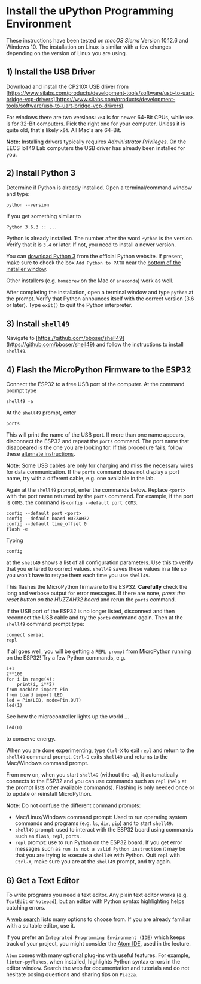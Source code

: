 # Install the uPython Programming Environment

These instructions have been tested on *macOS Sierra* Version 10.12.6 and Windows 10. The installation on Linux is similar with a few changes depending on the version of Linux you are using.

## 1) Install the USB Driver

Download and install the CP210X USB driver from [https://www.silabs.com/products/development-tools/software/usb-to-uart-bridge-vcp-drivers](https://www.silabs.com/products/development-tools/software/usb-to-uart-bridge-vcp-drivers).

For windows there are two versions: `x64` is for newer 64-Bit CPUs, while `x86` is for 32-Bit computers. Pick the right one for your computer. Unless it is quite old, that's likely `x64`. All Mac's are 64-Bit.

**Note:** Installing drivers typically requires *Administrator Privileges*. On the EECS IoT49 Lab computers the USB driver has already been installed for you.

## 2) Install Python 3

Determine if Python is already installed. Open a terminal/command window and type:

```
python --version
```

If you get something similar to

```
Python 3.6.3 :: ...
```

Python is already installed. The number after the word `Python` is the version. Verify that it is `3.4` or later. If not, you need to install a newer version.

You can [download Python 3](https://www.python.org/downloads/) from the official Python website. If present, make sure to check the box `Add Python to PATH` near the [bottom of the installer window](https://docs.python.org/3/using/windows.html).

Other installers (e.g. `homebrew` on the Mac or `anaconda`) work as well.

After completing the installation, open a terminal window and type `python` at the prompt. Verify that Python announces itself with the correct version (3.6 or later). Type `exit()` to quit the Python interpreter.

## 3) Install `shell49`

Navigate to [https://github.com/bboser/shell49](https://github.com/bboser/shell49) and follow the instructions to install `shell49`.

## 4) Flash the MicroPython Firmware to the ESP32

Connect the ESP32 to a free USB port of the computer. At the command prompt type

```
shell49 -a
```

At the `shell49` prompt, enter

```
ports
```

This will print the name of the USB port. If more than one name appears, disconnect the ESP32 and repeat the `ports` command. The port name that disappeared is the one you are looking for. If this procedure fails, follow these [alternate instructions](usb_port.md).

**Note:** Some USB cables are only for charging and miss the necessary wires for data communication. If the `ports` command does not display a port name, try with a different cable, e.g. one available in the lab.

Again at the `shell49` prompt, enter the commands below. Replace `<port>` with the port name returned by the `ports` command. For example, if the port is `COM3`, the command is `config --default port COM3`.

```
config --default port <port>
config --default board HUZZAH32
config --default time_offset 0
flash -e
```

Typing

```
config
```

at the `shell49` shows a list of all configuration parameters. Use this to verify that you entered to correct values. `shell49` saves these values in a file so you won't have to retype them each time you use `shell49`.

This flashes the MicroPython firmware to the ESP32. **Carefully** check the long and verbose output for error messages. If there are none, *press the reset button on the HUZZAH32 board* and rerun the `ports` command.

If the USB port of the ESP32 is no longer listed, disconnect and then reconnect the USB cable and try the `ports` command again. Then at the `shell49` command prompt type:

```
connect serial
repl
```

If all goes well, you will be getting a `REPL prompt` from MicroPython running on the ESP32! Try a few Python commands, e.g.

```
1+1
2**100
for i in range(4):
    print(i, i**2)
from machine import Pin
from board import LED
led = Pin(LED, mode=Pin.OUT)
led(1)
```

See how the microcontroller lights up the world ...

```
led(0)
```

to conserve energy.

When you are done experimenting, type `Ctrl-X` to exit `repl` and return to the `shell49` command prompt. `Ctrl-D` exits `shell49` and returns to the Mac/Windows command prompt.

From now on, when you start `shell49` (without the `-a`), it automatically connects to the ESP32 and you can use commands such as `repl` (`help` at the prompt lists other available commands). Flashing is only needed once or to update or reinstall MicroPython.

**Note:** Do not confuse the different command prompts:

* Mac/Linux/Windows command prompt: Used to run operating system commands and programs (e.g. `ls`, `dir`, `pip`) and to start `shell49`.
* `shell49` prompt: used to interact with the ESP32 board using commands such as `flash`, `repl`, `ports`.
* `repl` prompt: use to run Python on the ESP32 board. If you get error messages such as `run is not a valid Python instruction` it may be that you are trying to execute a `shell49` with Python. Quit `repl` with `Ctrl-X`, make sure you are at the `shell49` prompt, and try again.

## 6) Get a Text Editor

To write programs you need a text editor. Any plain text editor works (e.g. `TextEdit` or `Notepad`), but an editor with Python syntax highlighting helps catching errors.

A [web search](https://wiki.python.org/moin/PythonEditors) lists many options to choose from. If you are already familiar with a suitable editor, use it.

If you prefer an ```Integrated Programming Environment (IDE)``` which  keeps track of your project, you might consider the [Atom IDE](https://atom.io), used in the lecture.

`Atom` comes with many optional plug-ins with useful features. For example, `linter-pyflakes`, when installed, highlights Python syntax errors in the editor window. Search the web for documentation and tutorials and do not hesitate posing questions and sharing tips on `Piazza`.
